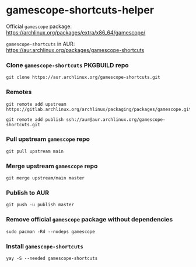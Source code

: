 # gamescope-shortcuts-helper

Official `gamescope` package:  
https://archlinux.org/packages/extra/x86_64/gamescope/

`gamescope-shortcuts` in AUR:  
https://aur.archlinux.org/packages/gamescope-shortcuts

### Clone `gamescope-shortcuts` PKGBUILD repo
```
git clone https://aur.archlinux.org/gamescope-shortcuts.git
```

### Remotes
```
git remote add upstream https://gitlab.archlinux.org/archlinux/packaging/packages/gamescope.git

git remote add publish ssh://aur@aur.archlinux.org/gamescope-shortcuts.git
```

### Pull upstream `gamescope` repo
```
git pull upstream main
```

### Merge upstream `gamescope` repo
```
git merge upstream/main master
```

### Publish to AUR
```
git push -u publish master
```

### Remove official `gamescope` package without dependencies
```
sudo pacman -Rd --nodeps gamescope
```

### Install `gamescope-shortcuts`
```
yay -S --needed gamescope-shortcuts
```